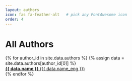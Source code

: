 ```yaml
---
layout: authors
icon: fas fa-feather-alt   # pick any FontAwesome icon
order: 4
---
```


<h1>All Authors</h1>
<div class="author-list">
  {% for author_id in site.data.authors %}
    {% assign data = site.data.authors[author_id[0]] %}
    <div class="author-card">
      <a href="/authors/{{ author_id[0] }}.html">
        <strong>{{ data.name }}</strong> ({{ data.name_eng }})
      </a>
    </div>
  {% endfor %}
</div>
